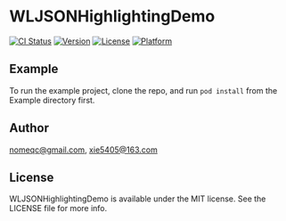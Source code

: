 # WLJSONHighlightingDemo

[![CI Status](https://img.shields.io/travis/nomeqc@gmail.com/WLJSONHighlightingDemo.svg?style=flat)](https://travis-ci.org/nomeqc@gmail.com/WLJSONHighlightingDemo)
[![Version](https://img.shields.io/cocoapods/v/WLJSONHighlightingDemo.svg?style=flat)](https://cocoapods.org/pods/WLJSONHighlightingDemo)
[![License](https://img.shields.io/cocoapods/l/WLJSONHighlightingDemo.svg?style=flat)](https://cocoapods.org/pods/WLJSONHighlightingDemo)
[![Platform](https://img.shields.io/cocoapods/p/WLJSONHighlightingDemo.svg?style=flat)](https://cocoapods.org/pods/WLJSONHighlightingDemo)

## Example

To run the example project, clone the repo, and run `pod install` from the Example directory first.

## Author

nomeqc@gmail.com, xie5405@163.com

## License

WLJSONHighlightingDemo is available under the MIT license. See the LICENSE file for more info.
